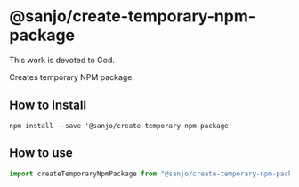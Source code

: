# @sanjo/create-temporary-npm-package

This work is devoted to God.

Creates temporary NPM package.

## How to install

```
npm install --save '@sanjo/create-temporary-npm-package'
```

## How to use

```js
import createTemporaryNpmPackage from "@sanjo/create-temporary-npm-package";
```
